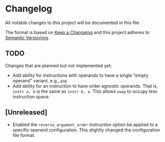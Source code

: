 # Changelog
All notable changes to this project will be documented in this file.

The format is based on [Keep a Changelog](http://keepachangelog.com/en/1.0.0/)
and this project adheres to [Semantic Versioning](http://semver.org/spec/v2.0.0.html).

## TODO
Changes that are planned but not implemented yet:

* Add ability for instructions with operands to have a single "empty operand" variant, e.g., `pop`
* Add ability for an instruction to have order agnostic operands. That is, `instr a, b` is the same as `instr b, a`. This allows `swap` to occupy less instruction space.

## [Unreleased]

* Enabled the `reverse_argument_order` instruction option be applied to a specific operand configuration. This slightly changed the configuration file format.